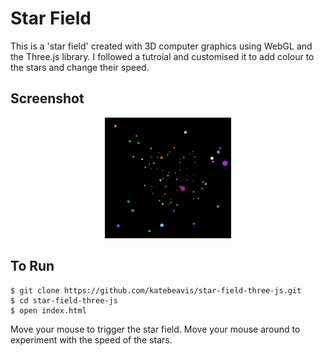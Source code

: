 # Star Field

This is a 'star field' created with 3D computer graphics using WebGL and the Three.js library. I followed a tutroial and customised it to add colour to the stars and change their speed.

## Screenshot
<div align="center">
  <img width="40%" src="images/star-field.png">
</div>

## To Run
```
$ git clone https://github.com/katebeavis/star-field-three-js.git
$ cd star-field-three-js
$ open index.html
```
Move your mouse to trigger the star field. Move your mouse around to experiment with the speed of the stars.
